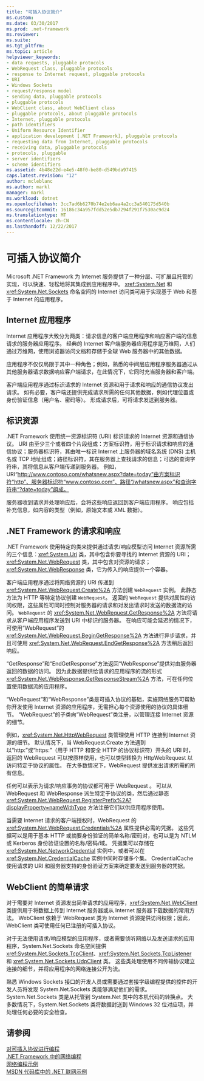 ```yaml
---
title: "可插入协议简介"
ms.custom: 
ms.date: 03/30/2017
ms.prod: .net-framework
ms.reviewer: 
ms.suite: 
ms.tgt_pltfrm: 
ms.topic: article
helpviewer_keywords:
- data requests, pluggable protocols
- WebRequest class, pluggable protocols
- response to Internet request, pluggable protocols
- URI
- Windows Sockets
- request/response model
- sending data, pluggable protocols
- pluggable protocols
- WebClient class, about WebClient class
- pluggable protocols, about pluggable protocols
- Internet, pluggable protocols
- path identifiers
- Uniform Resource Identifier
- application development [.NET Framework], pluggable protocols
- requesting data from Internet, pluggable protocols
- receiving data, pluggable protocols
- protocols, pluggable
- server identifiers
- scheme identifiers
ms.assetid: 4b48e22d-e4e5-48f0-be80-d549bda97415
caps.latest.revision: "12"
author: mcleblanc
ms.author: markl
manager: markl
ms.workload: dotnet
ms.openlocfilehash: 3cc7ad6b6270b74e2eb6aa4a2cc3a540175d540b
ms.sourcegitcommit: 16186c34a957fdd52e5db7294f291f7530ac9d24
ms.translationtype: MT
ms.contentlocale: zh-CN
ms.lasthandoff: 12/22/2017
---
```

# <a name="introducing-pluggable-protocols"></a>可插入协议简介
Microsoft .NET Framework 为 Internet 服务提供了一种分层、可扩展且托管的实现，可以快速、轻松地将其集成到应用程序中。 <xref:System.Net> 和 <xref:System.Net.Sockets> 命名空间的 Internet 访问类可用于实现基于 Web 和基于 Internet 的应用程序。  
  
## <a name="internet-applications"></a>Internet 应用程序  
 Internet 应用程序大致分为两类：请求信息的客户端应用程序和响应客户端的信息请求的服务器应用程序。 经典的 Internet 客户端服务器应用程序是万维网，人们通过万维网，使用浏览器访问文档和存储于全球 Web 服务器中的其他数据。  
  
 应用程序不仅仅局限于其中一种角色；例如，熟悉的中间层应用程序服务器通过从其他服务器请求数据响应客户端请求，在此情况下，它同时充当服务器和客户端。  
  
 客户端应用程序通过标识请求的 Internet 资源和用于请求和响应的通信协议发出请求。 如有必要，客户端还提供完成请求所需的任何其他数据，例如代理位置或身份验证信息（用户名、密码等）。 形成请求后，可将请求发送到服务器。  
  
## <a name="identifying-resources"></a>标识资源  
 .NET Framework 使用统一资源标识符 (URI) 标识请求的 Internet 资源和通信协议。 URI 由至少三个或者四个片段组成：方案标识符，用于标识请求和响应的通信协议；服务器标识符，其由唯一标识 Internet 上服务器的域名系统 (DNS) 主机名或 TCP 地址组成；路径标识符，其在服务器上查找请求的信息；可选的查询字符串，其将信息从客户端传递到服务器。 例如，URI“http://www.contoso.com/whatsnew.aspx?date=today”由方案标识符“http”、服务器标识符“www.contoso.com”、路径“/whatsnew.aspx”和查询字符串“?date=today”组成。  
  
 服务器收到请求并处理响应后，会将这些响应返回到客户端应用程序。 响应包括补充信息，如内容的类型（例如，原始文本或 XML 数据）。  
  
## <a name="requests-and-responses-in-the-net-framework"></a>.NET Framework 的请求和响应  
 .NET Framework 使用特定的类来提供通过请求/响应模型访问 Internet 资源所需的三个信息：<xref:System.Uri> 类，其中包含你要寻找的 Internet 资源的 URI；<xref:System.Net.WebRequest> 类，其中包含对资源的请求；<xref:System.Net.WebResponse> 类，它为传入的响应提供一个容器。  
  
 客户端应用程序通过将网络资源的 URI 传递到 <xref:System.Net.WebRequest.Create%2A> 方法创建 `WebRequest` 实例。 此静态方法为 HTTP 等特定协议创建 `WebRequest`。 返回的 `WebRequest` 提供对属性的访问权限，这些属性可同时控制对服务器的请求和对发出请求时发送的数据流的访问。 `WebRequest` 的 <xref:System.Net.WebRequest.GetResponse%2A> 方法将请求从客户端应用程序发送到 URI 中标识的服务器。 在响应可能会延迟的情况下，可使用“WebRequest”的 <xref:System.Net.WebRequest.BeginGetResponse%2A> 方法进行异步请求，并且可使用 <xref:System.Net.WebRequest.EndGetResponse%2A> 方法稍后返回响应。  
  
 “GetResponse”和“EndGetResponse”方法返回“WebResponse”提供对由服务器返回的数据的访问。 因为此数据提供给请求的应用程序的流的形式 <xref:System.Net.WebResponse.GetResponseStream%2A> 方法，可在任何位置使用数据流的应用程序。  
  
 “WebRequest”和“WebResponse”类是可插入协议的基础，实施网络服务可帮助你开发使用 Internet 资源的应用程序，无需担心每个资源使用的协议的具体细节。 “WebRequest”的子类向“WebRequest”类注册，以管理连接 Internet 资源的细节。  
  
 例如，<xref:System.Net.HttpWebRequest> 类管理使用 HTTP 连接到 Internet 资源的细节。 默认情况下，当 WebRequest.Create 方法遇到以“http:”或“https:”（用于 HTTP 和安全 HTTP 的协议标识符）开头的 URI 时，返回的 WebRequest 可以按原样使用，也可以类型转换为 HttpWebRequest 以访问特定于协议的属性。 在大多数情况下，WebRequest 提供发出请求所需的所有信息。  
  
 任何可以表示为请求/响应事务的协议都可用于 WebRequest 。 可以从 WebRequest 和 WebResponse 派生特定于协议的类，然后通过静态 <xref:System.Net.WebRequest.RegisterPrefix%2A?displayProperty=nameWithType> 方法注册它们以供应用程序使用。  
  
 当需要 Internet 请求的客户端授权时，WebRequest 的 <xref:System.Net.WebRequest.Credentials%2A> 属性提供必需的凭据。 这些凭据可以是用于基本 HTTP 或摘要身份验证的简单名称/密码对，也可以是为 NTLM 或 Kerberos 身份验证设置的名称/密码/域。 凭据集可以存储在 <xref:System.Net.NetworkCredential> 实例中，或者可以在 <xref:System.Net.CredentialCache> 实例中同时存储多个集。 CredentialCache 使用请求的 URI 和服务器支持的身份验证方案来确定要发送到服务器的凭据。  
  
## <a name="simple-requests-with-webclient"></a>WebClient 的简单请求  
 对于需要对 Internet 资源发出简单请求的应用程序，<xref:System.Net.WebClient> 类提供用于将数据上传到 Internet 服务器或从 Internet 服务器下载数据的常用方法。 WebClient 依赖于 WebRequest 类为 Internet 资源提供访问权限；因此，WebClient 类可使用任何已注册的可插入协议。  
  
 对于无法使用请求/响应模型的应用程序，或者需要侦听网络以及发送请求的应用程序，System.Net.Sockets 命名空间提供 <xref:System.Net.Sockets.TcpClient>、<xref:System.Net.Sockets.TcpListener> 和 <xref:System.Net.Sockets.UdpClient> 类。 这些类处理使用不同传输协议建立连接的细节，并将应用程序的网络连接公开为流。  
  
 熟悉 Windows Sockets 接口的开发人员或需要通过套接字级编程提供的控件的开发人员将发现 System.Net.Sockets 类能够满足他们的需求。 System.Net.Sockets 类是从托管到 System.Net 类中的本机代码的转换点。 大多数情况下，System.Net.Sockets 类将数据封送到 Windows 32 位对应项，并处理任何必要的安全检查。  
  
## <a name="see-also"></a>请参阅  
 [对可插入协议进行编程](../../../docs/framework/network-programming/programming-pluggable-protocols.md)  
 [.NET Framework 中的网络编程](../../../docs/framework/network-programming/index.md)  
 [网络编程示例](../../../docs/framework/network-programming/network-programming-samples.md)  
 [MSDN 代码库中的 .NET 联网示例](http://code.msdn.microsoft.com/Wiki/View.aspx?ProjectName=nclsamples)

